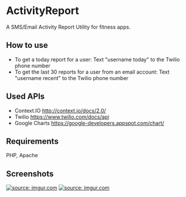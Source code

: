 ActivityReport
==============

A SMS/Email Activity Report Utility for fitness apps.

## How to use
- To get a today report for a user: Text "username today" to the Twilio phone number 
- To get the last 30 reports for a user from an email account: Text "username recent" to the Twilio phone number 

## Used APIs
- Context.IO http://context.io/docs/2.0/
- Twilio https://www.twilio.com/docs/api
- Google Charts https://google-developers.appspot.com/chart/

## Requirements
PHP, Apache

## Screenshots
<a href="http://imgur.com/K66d9k5"><img src="http://i.imgur.com/K66d9k5.png?1" title="source: imgur.com" /></a>
<a href="http://imgur.com/VUgHmnx"><img src="http://i.imgur.com/VUgHmnx.png?1" title="source: imgur.com" /></a>
